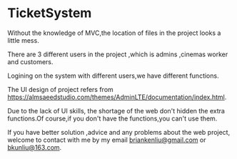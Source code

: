 # TicketSystem

Without the knowledge of MVC,the location of files in the project looks a little mess.

There are 3 different users in the project ,which is admins ,cinemas worker and customers.

Logining on the system with different users,we have different functions.

The UI design of project refers from https://almsaeedstudio.com/themes/AdminLTE/documentation/index.html.

Due to the lack of UI skills, the shortage of the web don't hidden the extra functions.Of course,if you don't have the functions,you can't use them.

If you have better solution ,advice and any problems about the web project, welcome to contact with me by my email briankenliu@gmail.com or bkunliu@163.com.
